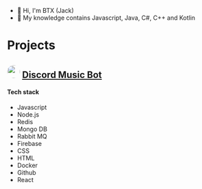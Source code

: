 - 👋 Hi, I'm BTX (Jack)  
- 🌱 My knowledge contains Javascript, Java, C#, C++ and Kotlin  

# Projects

## <div style=""><img src='https://user-images.githubusercontent.com/90880784/214202275-d97f4478-085b-46dc-91ea-9f665ce4dd44.png' width=30px style="border-radius: 50px"> [Discord Music Bot](https://discord.gg/7AzMRkBSva)</div>

#### Tech stack
- Javascript
- Node.js
- Redis
- Mongo DB
- Rabbit MQ
- Firebase
- CSS
- HTML
- Docker
- Github
- React
